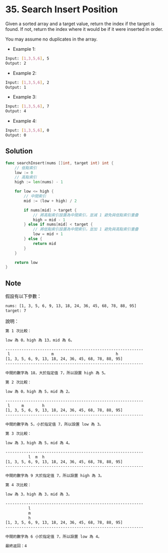 # 35. Search Insert Position

Given a sorted array and a target value, return the index if the target is found. If not, return the index where it would be if it were inserted in order.

You may assume no duplicates in the array.

- Example 1:

```BASH
Input: [1,3,5,6], 5
Output: 2
```

- Example 2:

```BASH
Input: [1,3,5,6], 2
Output: 1
```

- Example 3:

```BASH
Input: [1,3,5,6], 7
Output: 4
```

- Example 4:

```BASH
Input: [1,3,5,6], 0
Output: 0
```

## Solution

```GO
func searchInsert(nums []int, target int) int {
	// 低點索引
	low := 0
	// 高點索引
	high := len(nums) - 1

	for low <= high {
		// 中間索引
		mid := (low + high) / 2

		if nums[mid] > target {
			// 將高點索引設置為中間索引，並減 1 避免與低點索引重疊
			high = mid - 1
		} else if nums[mid] < target {
			// 將低點索引設置為中間索引，並加 1 避免與高點索引重疊
			low = mid + 1
		} else {
			return mid
		}
	}

	return low
}
```

## Note

假設有以下參數：

```BASH
nums: [1, 3, 5, 6, 9, 13, 18, 24, 36, 45, 68, 78, 88, 95]
target: 7
```

說明：

```BASH
第 1 次比較：

low 為 0，high 為 13，mid 為 6。

------------------------------------------------------------
 l                  m                           h
[1, 3, 5, 6, 9, 13, 18, 24, 36, 45, 68, 78, 88, 95]
------------------------------------------------------------

中間的數字為 18，大於指定值 7，所以設置 high 為 5。

第 2 次比較：

low 為 0，high 為 5，mid 為 2。

------------------------------------------------------------
 l     m        h
[1, 3, 5, 6, 9, 13, 18, 24, 36, 45, 68, 78, 88, 95]
------------------------------------------------------------

中間的數字為 5，小於指定值 7，所以設置 low 為 3。

第 3 次比較：

low 為 3，high 為 5，mid 為 4。

------------------------------------------------------------
          l  m  h
[1, 3, 5, 6, 9, 13, 18, 24, 36, 45, 68, 78, 88, 95]
------------------------------------------------------------

中間的數字為 9 大於指定值 7，所以設置 high 為 3。

第 4 次比較：

low 為 3，high 為 3，mid 為 3。

------------------------------------------------------------
          l
          m
          h
[1, 3, 5, 6, 9, 13, 18, 24, 36, 45, 68, 78, 88, 95]
------------------------------------------------------------

中間的數字為 6 小於指定值 7，所以設置 low 為 4。

最終返回：4
```
